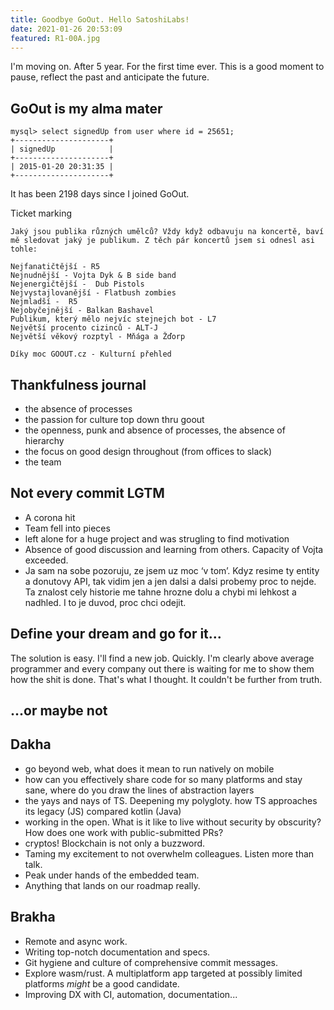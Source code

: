 ```yaml
---
title: Goodbye GoOut. Hello SatoshiLabs!
date: 2021-01-26 20:53:09
featured: R1-00A.jpg
---
```

I'm moving on. After 5 year. For the first time ever. This is a good moment to pause, reflect the past and anticipate the future.
<!-- more -->

## GoOut is my alma mater
```
mysql> select signedUp from user where id = 25651;
+---------------------+
| signedUp            |
+---------------------+
| 2015-01-20 20:31:35 |
+---------------------+
```
It has been 2198 days since I joined GoOut.

Ticket marking
```
Jaký jsou publika různých umělců? Vždy když odbavuju na koncertě, baví mě sledovat jaký je publikum. Z těch pár koncertů jsem si odnesl asi tohle:

Nejfanatičtější - R5
Nejnudnější - Vojta Dyk & B side band
Nejenergičtější -  Dub Pistols
Nejvystajlovanější - Flatbush zombies
Nejmladší -  R5
Nejobyčejnější - Balkan Bashavel
Publikum, který mělo nejvíc stejnejch bot - L7
Největší procento cizinců - ALT-J
Největší věkový rozptyl - Mňága a Žďorp

Díky moc GOOUT.cz - Kulturní přehled
```

## Thankfulness journal
- the absence of processes
- the passion for culture top down thru goout
- the openness, punk and absence of processes, the absence of hierarchy
- the focus on good design throughout (from offices to slack)
- the team

## Not every commit LGTM
- A corona hit
- Team fell into pieces
- left alone for a huge project and was strugling to find motivation
- Absence of good discussion and learning from others. Capacity of Vojta exceeded.
- Ja sam na sobe pozoruju, ze jsem uz moc ‘v tom’. Kdyz resime ty entity a donutovy API, tak vidim jen a jen dalsi a dalsi probemy proc to nejde. Ta znalost cely historie me tahne hrozne dolu a chybi mi lehkost a nadhled. I to je duvod, proc chci odejit.

## Define your dream and go for it...
The solution is easy. I'll find a new job. Quickly. I'm clearly above average programmer and every company out there is waiting for me to show them how the shit is done. That's what I thought. It couldn't be further from truth.

## ...or maybe not

## Dakha
- go beyond web, what does it mean to run natively on mobile
- how can you effectively share code for so many platforms and stay sane, where do you draw the lines of abstraction layers
- the yays and nays of TS. Deepening my polygloty. how TS approaches its legacy (JS) compared kotlin (Java)
- working in the open. What is it like to live without security by obscurity? How does one work with public-submitted PRs?
- cryptos! Blockchain is not only a buzzword.
- Taming my excitement to not overwhelm colleagues. Listen more than talk.
- Peak under hands of the embedded team.
- Anything that lands on our roadmap really.

## Brakha
- Remote and async work.
- Writing top-notch documentation and specs.
- Git hygiene and culture of comprehensive commit messages.
- Explore wasm/rust. A multiplatform app targeted at possibly limited platforms *might* be a good candidate.
- Improving DX with CI, automation, documentation...

